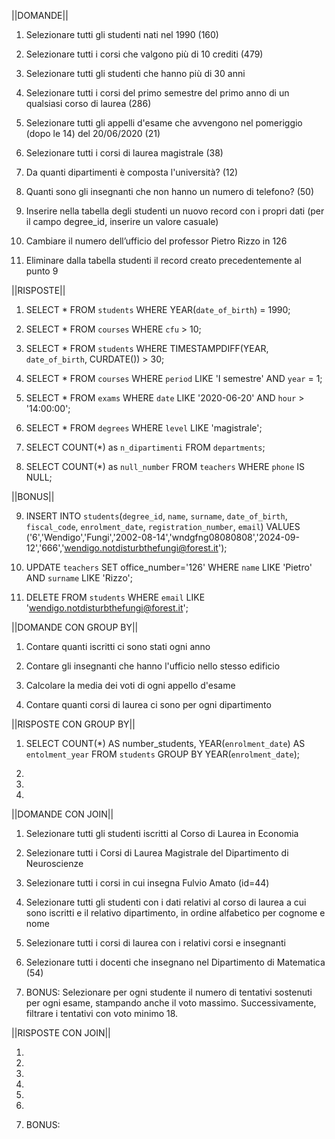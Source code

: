 ||DOMANDE||

1. Selezionare tutti gli studenti nati nel 1990 (160)

2. Selezionare tutti i corsi che valgono più di 10 crediti (479)

3. Selezionare tutti gli studenti che hanno più di 30 anni

4. Selezionare tutti i corsi del primo semestre del primo anno di un qualsiasi corso di
laurea (286)

5. Selezionare tutti gli appelli d'esame che avvengono nel pomeriggio (dopo le 14) del
20/06/2020 (21)

6. Selezionare tutti i corsi di laurea magistrale (38)

7. Da quanti dipartimenti è composta l'università? (12)

8. Quanti sono gli insegnanti che non hanno un numero di telefono? (50)

9. Inserire nella tabella degli studenti un nuovo record con i propri dati (per il campo
degree_id, inserire un valore casuale)

10. Cambiare il numero dell’ufficio del professor Pietro Rizzo in 126

11. Eliminare dalla tabella studenti il record creato precedentemente al punto 9

||RISPOSTE||

1. SELECT * FROM `students` WHERE YEAR(`date_of_birth`) = 1990; 

2. SELECT * FROM `courses` WHERE `cfu` > 10; 

3. SELECT * FROM `students` WHERE TIMESTAMPDIFF(YEAR, `date_of_birth`, CURDATE()) > 30;

4. SELECT * FROM `courses` WHERE `period` LIKE 'I semestre' AND `year` = 1;

5. SELECT * FROM `exams` WHERE `date` LIKE '2020-06-20' AND `hour` > '14:00:00';

6. SELECT * FROM `degrees` WHERE `level` LIKE 'magistrale'; 

7. SELECT COUNT(*) as `n_dipartimenti` FROM `departments`; 

8. SELECT COUNT(*) as `null_number` FROM `teachers` WHERE `phone` IS NULL; 

||BONUS||

9. INSERT INTO `students`(`degree_id`, `name`, `surname`, `date_of_birth`, `fiscal_code`, `enrolment_date`, `registration_number`, `email`) VALUES ('6','Wendigo','Fungi','2002-08-14','wndgfng08080808','2024-09-12','666','wendigo.notdisturbthefungi@forest.it'); 

10. UPDATE `teachers` SET office_number='126' WHERE `name` LIKE 'Pietro' AND `surname` LIKE 'Rizzo'; 

11. DELETE FROM `students` WHERE `email` LIKE 'wendigo.notdisturbthefungi@forest.it'; 


||DOMANDE CON GROUP BY||

1. Contare quanti iscritti ci sono stati ogni anno

2. Contare gli insegnanti che hanno l'ufficio nello stesso edificio

3. Calcolare la media dei voti di ogni appello d'esame

4. Contare quanti corsi di laurea ci sono per ogni dipartimento

||RISPOSTE CON GROUP BY||

1.  SELECT COUNT(*) AS number_students, YEAR(`enrolment_date`) AS `entolment_year`
    FROM `students`
    GROUP BY YEAR(`enrolment_date`);

2.

3.

4.

||DOMANDE CON JOIN||

1. Selezionare tutti gli studenti iscritti al Corso di Laurea in Economia

2. Selezionare tutti i Corsi di Laurea Magistrale del Dipartimento di
Neuroscienze

3. Selezionare tutti i corsi in cui insegna Fulvio Amato (id=44)

4. Selezionare tutti gli studenti con i dati relativi al corso di laurea a cui
sono iscritti e il relativo dipartimento, in ordine alfabetico per cognome e
nome

5. Selezionare tutti i corsi di laurea con i relativi corsi e insegnanti

6. Selezionare tutti i docenti che insegnano nel Dipartimento di
Matematica (54)

7. BONUS: Selezionare per ogni studente il numero di tentativi sostenuti
per ogni esame, stampando anche il voto massimo. Successivamente,
filtrare i tentativi con voto minimo 18.

||RISPOSTE CON JOIN||

1.

2.

3.

4.

5.

6.

7. BONUS: